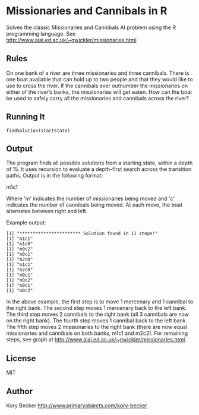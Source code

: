 Missionaries and Cannibals in R
=========

Solves the classic Missionaries and Cannibals AI problem using the R programming language. See http://www.aiai.ed.ac.uk/~gwickler/missionaries.html

Rules
---

On one bank of a river are three missionaries and three cannibals. There is one boat available that can hold up to two people and that they would like to use to cross the river. If the cannibals ever outnumber the missionaries on either of the river’s banks, the missionaries will get eaten. How can the boat be used to safely carry all the missionaries and cannibals across the river?

Running It
---

```
findSolution(startState)
```

Output
---

The program finds all possible solutions from a starting state, within a depth of 15. It uses recursion to evaluate a depth-first search across the transition paths. Output is in the following format:

m1c1

Where 'm' indicates the number of missionaries being moved and 'c' indicates the number of cannibals being moved. At each move, the boat alternates between right and left.

Example output:

```
[1] "*********************** Solution found in 11 steps!"
[1] "m1c1"
[1] "m1c0"
[1] "m0c2"
[1] "m0c1"
[1] "m2c0"
[1] "m1c1"
[1] "m2c0"
[1] "m0c1"
[1] "m0c2"
[1] "m0c1"
[1] "m0c2"
```

In the above example, the first step is to move 1 mercenary and 1 cannibal to the right bank. The second step moves 1 mercenary back to the left bank. The third step moves 2 cannibals to the right bank (all 3 cannibals are now on the right bank). The fourth step moves 1 cannibal back to the left bank. The fifth step moves 2 missionaries to the right bank (there are now equal missionaries and cannibals on both banks, m1c1 and m2c2). For remaining steps, see graph at http://www.aiai.ed.ac.uk/~gwickler/missionaries.html.

License
----

MIT

Author
----
Kory Becker
http://www.primaryobjects.com/kory-becker
